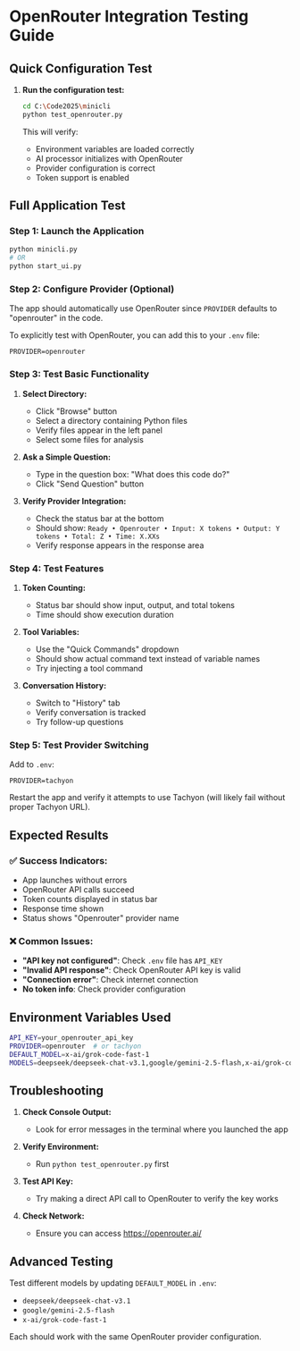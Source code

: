 # OpenRouter Integration Testing Guide

## Quick Configuration Test

1. **Run the configuration test:**
   ```bash
   cd C:\Code2025\minicli
   python test_openrouter.py
   ```
   
   This will verify:
   - Environment variables are loaded correctly
   - AI processor initializes with OpenRouter
   - Provider configuration is correct
   - Token support is enabled

## Full Application Test

### Step 1: Launch the Application
```bash
python minicli.py
# OR
python start_ui.py
```

### Step 2: Configure Provider (Optional)
The app should automatically use OpenRouter since `PROVIDER` defaults to "openrouter" in the code.

To explicitly test with OpenRouter, you can add this to your `.env` file:
```
PROVIDER=openrouter
```

### Step 3: Test Basic Functionality

1. **Select Directory:**
   - Click "Browse" button
   - Select a directory containing Python files
   - Verify files appear in the left panel
   - Select some files for analysis

2. **Ask a Simple Question:**
   - Type in the question box: "What does this code do?"
   - Click "Send Question" button

3. **Verify Provider Integration:**
   - Check the status bar at the bottom
   - Should show: `Ready • Openrouter • Input: X tokens • Output: Y tokens • Total: Z • Time: X.XXs`
   - Verify response appears in the response area

### Step 4: Test Features

1. **Token Counting:**
   - Status bar should show input, output, and total tokens
   - Time should show execution duration

2. **Tool Variables:**
   - Use the "Quick Commands" dropdown
   - Should show actual command text instead of variable names
   - Try injecting a tool command

3. **Conversation History:**
   - Switch to "History" tab
   - Verify conversation is tracked
   - Try follow-up questions

### Step 5: Test Provider Switching

Add to `.env`:
```
PROVIDER=tachyon
```

Restart the app and verify it attempts to use Tachyon (will likely fail without proper Tachyon URL).

## Expected Results

### ✅ Success Indicators:
- App launches without errors
- OpenRouter API calls succeed
- Token counts displayed in status bar
- Response time shown
- Status shows "Openrouter" provider name

### ❌ Common Issues:
- **"API key not configured"**: Check `.env` file has `API_KEY`
- **"Invalid API response"**: Check OpenRouter API key is valid
- **"Connection error"**: Check internet connection
- **No token info**: Check provider configuration

## Environment Variables Used

```bash
API_KEY=your_openrouter_api_key
PROVIDER=openrouter  # or tachyon
DEFAULT_MODEL=x-ai/grok-code-fast-1
MODELS=deepseek/deepseek-chat-v3.1,google/gemini-2.5-flash,x-ai/grok-code-fast-1
```

## Troubleshooting

1. **Check Console Output:**
   - Look for error messages in the terminal where you launched the app

2. **Verify Environment:**
   - Run `python test_openrouter.py` first

3. **Test API Key:**
   - Try making a direct API call to OpenRouter to verify the key works

4. **Check Network:**
   - Ensure you can access https://openrouter.ai/

## Advanced Testing

Test different models by updating `DEFAULT_MODEL` in `.env`:
- `deepseek/deepseek-chat-v3.1`
- `google/gemini-2.5-flash` 
- `x-ai/grok-code-fast-1`

Each should work with the same OpenRouter provider configuration.
